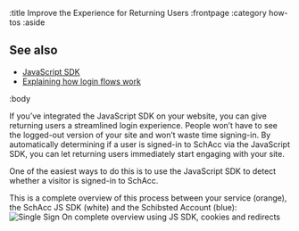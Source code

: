 :title Improve the Experience for Returning Users
:frontpage
:category how-tos
:aside

## See also

- [JavaScript SDK](/sdks/javascript/)
- [Explaining how login flows work](/login-flows/)

:body

If you’ve integrated the JavaScript SDK on your website, you can give returning users a streamlined login experience. 
People won’t have to see the logged-out version of your site and won’t waste time signing-in. By automatically 
determining if a user is signed-in to SchAcc via the JavaScript SDK, you can let returning users immediately start 
engaging with your site.

One of the easiest ways to do this is to use the JavaScript SDK to detect whether a visitor is signed-in to SchAcc. 

This is a complete overview of this process between your service (orange), the SchAcc JS SDK (white) and the 
Schibsted Account (blue):
![Single Sign On complete overview using JS SDK, cookies and redirects](/images/sso-usecases.png)

